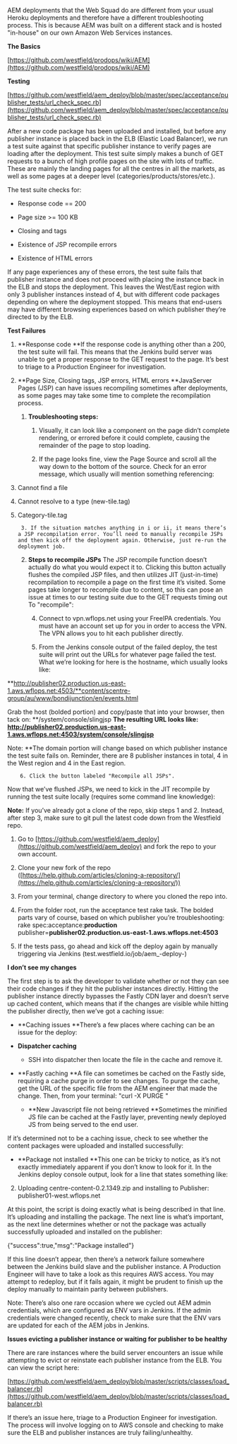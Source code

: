 AEM deployments that the Web Squad do are different from your usual Heroku deployments and therefore have a different troubleshooting process. This is because AEM was built on a different stack and is hosted "in-house" on our own Amazon Web Services instances.

**The Basics**

[https://github.com/westfield/prodops/wiki/AEM](https://github.com/westfield/prodops/wiki/AEM)

**Testing**

[https://github.com/westfield/aem_deploy/blob/master/spec/acceptance/publisher_tests/url_check_spec.rb](https://github.com/westfield/aem_deploy/blob/master/spec/acceptance/publisher_tests/url_check_spec.rb)

After a new code package has been uploaded and installed, but before any publisher instance is placed back in the ELB (Elastic Load Balancer), we run a test suite against that specific publisher instance to verify pages are loading after the deployment. This test suite simply makes a bunch of GET requests to a bunch of high profile pages on the site with lots of traffic. These are mainly the landing pages for all the centres in all the markets, as well as some pages at a deeper level (categories/products/stores/etc.).

The test suite checks for:

* Response code == 200

* Page size >= 100 KB

* Closing </Body> and </HTML> tags

* Existence of JSP recompile errors

* Existence of HTML errors

If any page experiences any of these errors, the test suite fails that publisher instance and does not proceed with placing the instance back in the ELB and stops the deployment. This leaves the West/East region with only 3 publisher instances instead of 4, but with different code packages depending on where the deployment stopped. This means that end-users may have different browsing experiences based on which publisher they’re directed to by the ELB.

**Test Failures**

1. **Response code**If the response code is anything other than a 200, the test suite will fail. This means that the Jenkins build server was unable to get a proper response to the GET request to the page. It’s best to triage to a Production Engineer for investigation.

2. **Page Size, Closing tags, JSP errors, HTML errors**JavaServer Pages (JSP) can have issues recompiling sometimes after deployments, as some pages may take some time to complete the recompilation process.

    1. **Troubleshooting steps:**

        1. Visually, it can look like a component on the page didn’t complete rendering, or errored before it could complete, causing the remainder of the page to stop loading.

        2. If the page looks fine, view the Page Source and scroll all the way down to the bottom of the source. Check for an error message, which usually will mention something referencing:

1. Cannot find a file

2. Cannot resolve to a type (new-tile.tag)

3. Category-tile.tag

        3. If the situation matches anything in i or ii, it means there’s a JSP recompilation error. You’ll need to manually recompile JSPs and then kick off the deployment again. Otherwise, just re-run the deployment job.

    2. **Steps to recompile JSPs**The JSP recompile function doesn’t actually do what you would expect it to. Clicking this button actually flushes the compiled JSP files, and then utilizes JIT (just-in-time) recompilation to recompile a page on the first time it’s visited. Some pages take longer to recompile due to content, so this can pose an issue at times to our testing suite due to the GET requests timing outTo "recompile":

        4. Connect to vpn.wflops.net using your FreeIPA credentials. You must have an account set up for you in order to access the VPN. The VPN allows you to hit each publisher directly.

        5. From the Jenkins console output of the failed deploy, the test suite will print out the URLs for whatever page failed the test. What we’re looking for here is the hostname, which usually looks like:**http://publisher02.production.us-east-1.aws.wflops.net:4503/**content/scentre-group/au/www/bondijunction/en/events.htmlGrab the host (bolded portion) and copy/paste that into your browser, then tack on:**/system/console/slingjsp**The resulting URL looks like:http://publisher02.production.us-east-1.aws.wflops.net:4503/system/console/slingjsp**Note: **The domain portion will change based on which publisher instance the test suite fails on. Reminder, there are 8 publisher instances in total, 4 in the West region and 4 in the East region.

        6. Click the button labeled "Recompile all JSPs".

Now that we’ve flushed JSPs, we need to kick in the JIT recompile by running the test suite locally (requires some command line knowledge):

**Note:** If you’ve already got a clone of the repo, skip steps 1 and 2. Instead, after step 3, make sure to git pull the latest code down from the Westfield repo.

1. Go to [https://github.com/westfield/aem_deploy](https://github.com/westfield/aem_deploy) and fork the repo to your own account.

2. Clone your new fork of the repo ([https://help.github.com/articles/cloning-a-repository/](https://help.github.com/articles/cloning-a-repository/))

3. From your terminal, change directory to where you cloned the repo into.

4. From the folder root, run the acceptance test rake task. The bolded parts vary of course, based on which publisher you’re troubleshooting:rake spec:acceptance:**production** publisher=**publisher02.production.us-east-1.aws.wflops.net:4503**

5. If the tests pass, go ahead and kick off the deploy again by manually triggering via Jenkins (test.westfield.io/job/aem_<repo name>-deploy-<environment>)

**I don’t see my changes**

The first step is to ask the developer to validate whether or not they can see their code changes if they hit the publisher instances directly. Hitting the publisher instance directly bypasses the Fastly CDN layer and doesn’t serve up cached content, which means that if the changes are visible while hitting the publisher directly, then we’ve got a caching issue:

* **Caching issues**There’s a few places where caching can be an issue for the deploy:

* **Dispatcher caching**

    * SSH into dispatcher then locate the file in the cache and remove it.

* **Fastly caching**A file can sometimes be cached on the Fastly side, requiring a cache purge in order to see changes. To purge the cache, get the URL of the specific file from the AEM engineer that made the change. Then, from your terminal:"curl -X PURGE <url here>"

    * **New Javascript file not being retrieved**Sometimes the minified JS file can be cached at the Fastly layer, preventing newly deployed JS from being served to the end user.

If it’s determined not to be a caching issue, check to see whether the content packages were uploaded and installed successfully:

* **Package not installed**This one can be tricky to notice, as it’s not exactly immediately apparent if you don’t know to look for it. In the Jenkins deploy console output, look for a line that states something like:2. Uploading centre-content-0.2.1349.zip and installing to Publisher: publisher01-west.wflops.netAt this point, the script is doing exactly what is being described in that line. It’s uploading and installing the package. The next line is what’s important, as the next line determines whether or not the package was actually successfully uploaded and installed on the publisher:{"success":true,"msg":"Package installed"}If this line doesn’t appear, then there’s a network failure somewhere between the Jenkins build slave and the publisher instance. A Production Engineer will have to take a look as this requires AWS access. You may attempt to redeploy, but if it fails again, it might be prudent to finish up the deploy manually to maintain parity between publishers. <link to AEM Manual deploy doc>Note: There’s also one rare occasion where we cycled out AEM admin credentials, which are configured as ENV vars in Jenkins. If the admin credentials were changed recently, check to make sure that the ENV vars are updated for each of the AEM jobs in Jenkins.

**Issues evicting a publisher instance or waiting for publisher to be healthy**

There are rare instances where the build server encounters an issue while attempting to evict or reinstate each publisher instance from the ELB. You can view the script here:

[https://github.com/westfield/aem_deploy/blob/master/scripts/classes/load_balancer.rb](https://github.com/westfield/aem_deploy/blob/master/scripts/classes/load_balancer.rb)

If there’s an issue here, triage to a Production Engineer for investigation. The process will involve logging on to AWS console and checking to make sure the ELB and publisher instances are truly failing/unhealthy.

